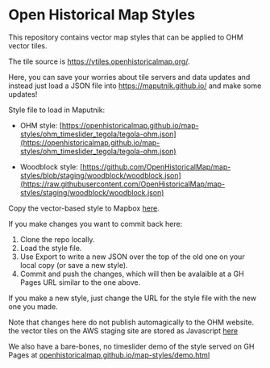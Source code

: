 # Open Historical Map Styles
This repository contains vector map styles that can be applied to OHM vector tiles. 

The tile source is https://vtiles.openhistoricalmap.org/.

Here, you can save your worries about tile servers and data updates and instead just load a JSON file into https://maputnik.github.io/ and make some updates!

Style file to load in Maputnik:

- OHM style: [https://openhistoricalmap.github.io/map-styles/ohm_timeslider_tegola/tegola-ohm.json](https://openhistoricalmap.github.io/map-styles/ohm_timeslider_tegola/tegola-ohm.json)

- Woodblock style:  [https://github.com/OpenHistoricalMap/map-styles/blob/staging/woodblock/woodblock.json](https://raw.githubusercontent.com/OpenHistoricalMap/map-styles/staging/woodblock/woodblock.json)

Copy the vector-based style to Mapbox [here](https://api.mapbox.com/styles/v1/vanessa-gin/ckz5r3zdy001215ofoeq1k7wm.html?title=copy&access_token=pk.eyJ1IjoidmFuZXNzYS1naW4iLCJhIjoiY2t3d2dzYXhxMDNtZDJ1bGFsY2c5dXV3ciJ9.jJ1Ujxks-kpcwSiiNdemfA&zoomwheel=true&fresh=true#12.63/40.68942/-74.02352).

If you make changes you want to commit back here:
1. Clone the repo locally.
2. Load the style file.
3. Use Export to write a new JSON over the top of the old one on your local copy (or save a new style).
4. Commit and push the changes, which will then be avalaible at a GH Pages URL similar to the one above.

If you make a new style, just change the URL for the style file with the new one you made.

Note that changes here do not publish automagically to the OHM website. the vector tiles on the AWS staging site are stored as Javascript [here](https://github.com/Open-Historical-Map-Labs/ohm-website/blob/staging/app/assets/javascripts/ohm.style.js)

We also have a bare-bones, no timeslider demo of the style served on GH Pages at [openhistoricalmap.github.io/map-styles/demo.html](https://openhistoricalmap.github.io/map-styles/demo.html)
